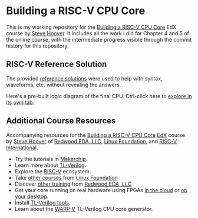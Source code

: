 # Building a RISC-V CPU Core

This is my working repository for the [Building a RISC-V CPU Core](https://www.edx.org/course/building-a-risc-v-cpu-core) EdX course by [Steve Hoover](https://www.linkedin.com/in/steve-hoover-a44b607/). It includes all the work I did for Chapter 4 and 5 of the online course, with the intermediate progress visible through the commit history for this repository.

## RISC-V Reference Solution

The provided <a href="https://makerchip.com/sandbox?code_url=https:%2F%2Fraw.githubusercontent.com%2Fstevehoover%2FLF-Building-a-RISC-V-CPU-Core%2Fmain%2Frisc-v_solutions.tlv" target="_blank" atom_fix="_">reference solutions</a> were used to help with syntax, waveforms, etc. without revealing the answers.

Here's a pre-built logic diagram of the final CPU. Ctrl-click here to [explore in its own tab](https://raw.githubusercontent.com/stevehoover/LF-Building-a-RISC-V-CPU-Core/main/lib/riscv.svg).

## Additional Course Resources

Accompanying resources for the [Building a RISC-V CPU Core](https://www.edx.org/course/building-a-risc-v-cpu-core) [EdX](https://edx.org/) course by [Steve Hoover](https://www.linkedin.com/in/steve-hoover-a44b607/) of [Redwood EDA, LLC](https://redwoodeda.com), [Linux Foundation](https://www.linuxfoundation.org/), and [RISC-V International](https://riscv.org).

  - Try the tutorials in [Makerchip](https://makerchip.com).
  - Learn more about [TL-Verilog](https://redwoodeda.com/tl-verilog).
  - Explore the [RISC-V](https://riscv.org) ecosystem.
  - Take [other courses](https://training.linuxfoundation.org/full-catalog/) from [Linux Foundation](https://www.linuxfoundation.org/)
  - Discover [other training](https://www.redwoodeda.com/publications) from [Redwood EDA, LLC](https://redwoodeda.com)
  - Get your core running on real hardware using FPGAs [in the cloud](https://github.com/stevehoover/1st-CLaaS) or [on your desktop](https://github.com/shivanishah269/risc-v-core/).
  - Install [TL-Verilog tools](https://www.redwoodeda.com/products).
  - Learn about the [WARP-V](https://github.com/stevehoover/warp-v) TL-Verilog CPU core generator.
